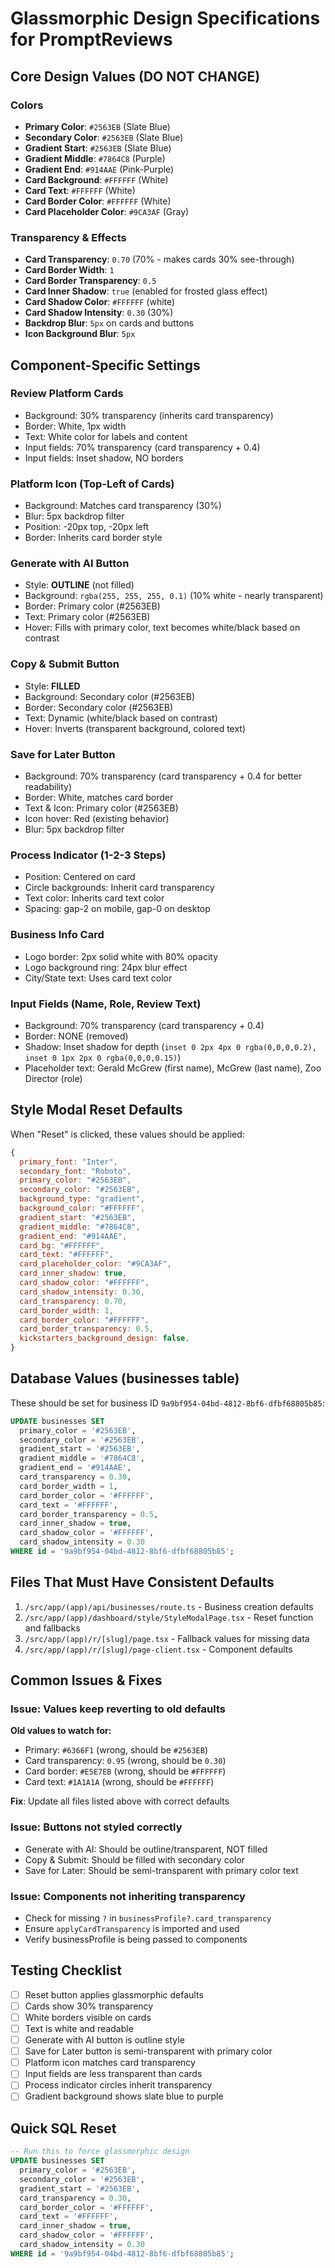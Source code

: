 # Glassmorphic Design Specifications for PromptReviews

## Core Design Values (DO NOT CHANGE)

### Colors
- **Primary Color**: `#2563EB` (Slate Blue)
- **Secondary Color**: `#2563EB` (Slate Blue) 
- **Gradient Start**: `#2563EB` (Slate Blue)
- **Gradient Middle**: `#7864C8` (Purple)
- **Gradient End**: `#914AAE` (Pink-Purple)
- **Card Background**: `#FFFFFF` (White)
- **Card Text**: `#FFFFFF` (White)
- **Card Border Color**: `#FFFFFF` (White)
- **Card Placeholder Color**: `#9CA3AF` (Gray)

### Transparency & Effects
- **Card Transparency**: `0.70` (70% - makes cards 30% see-through)
- **Card Border Width**: `1`
- **Card Border Transparency**: `0.5`
- **Card Inner Shadow**: `true` (enabled for frosted glass effect)
- **Card Shadow Color**: `#FFFFFF` (white)
- **Card Shadow Intensity**: `0.30` (30%)
- **Backdrop Blur**: `5px` on cards and buttons
- **Icon Background Blur**: `5px`

## Component-Specific Settings

### Review Platform Cards
- Background: 30% transparency (inherits card transparency)
- Border: White, 1px width
- Text: White color for labels and content
- Input fields: 70% transparency (card transparency + 0.4)
- Input fields: Inset shadow, NO borders

### Platform Icon (Top-Left of Cards)
- Background: Matches card transparency (30%)
- Blur: 5px backdrop filter
- Position: -20px top, -20px left
- Border: Inherits card border style

### Generate with AI Button
- Style: **OUTLINE** (not filled)
- Background: `rgba(255, 255, 255, 0.1)` (10% white - nearly transparent)
- Border: Primary color (#2563EB)
- Text: Primary color (#2563EB)
- Hover: Fills with primary color, text becomes white/black based on contrast

### Copy & Submit Button
- Style: **FILLED**
- Background: Secondary color (#2563EB)
- Border: Secondary color (#2563EB)
- Text: Dynamic (white/black based on contrast)
- Hover: Inverts (transparent background, colored text)

### Save for Later Button
- Background: 70% transparency (card transparency + 0.4 for better readability)
- Border: White, matches card border
- Text & Icon: Primary color (#2563EB)
- Icon hover: Red (existing behavior)
- Blur: 5px backdrop filter

### Process Indicator (1-2-3 Steps)
- Position: Centered on card
- Circle backgrounds: Inherit card transparency
- Text color: Inherits card text color
- Spacing: gap-2 on mobile, gap-0 on desktop

### Business Info Card
- Logo border: 2px solid white with 80% opacity
- Logo background ring: 24px blur effect
- City/State text: Uses card text color

### Input Fields (Name, Role, Review Text)
- Background: 70% transparency (card transparency + 0.4)
- Border: NONE (removed)
- Shadow: Inset shadow for depth (`inset 0 2px 4px 0 rgba(0,0,0,0.2), inset 0 1px 2px 0 rgba(0,0,0,0.15)`)
- Placeholder text: Gerald McGrew (first name), McGrew (last name), Zoo Director (role)

## Style Modal Reset Defaults

When "Reset" is clicked, these values should be applied:
```javascript
{
  primary_font: "Inter",
  secondary_font: "Roboto",
  primary_color: "#2563EB",
  secondary_color: "#2563EB",
  background_type: "gradient",
  background_color: "#FFFFFF",
  gradient_start: "#2563EB",
  gradient_middle: "#7864C8",
  gradient_end: "#914AAE",
  card_bg: "#FFFFFF",
  card_text: "#FFFFFF",
  card_placeholder_color: "#9CA3AF",
  card_inner_shadow: true,
  card_shadow_color: "#FFFFFF",
  card_shadow_intensity: 0.30,
  card_transparency: 0.70,
  card_border_width: 1,
  card_border_color: "#FFFFFF",
  card_border_transparency: 0.5,
  kickstarters_background_design: false,
}
```

## Database Values (businesses table)

These should be set for business ID `9a9bf954-04bd-4812-8bf6-dfbf68805b85`:
```sql
UPDATE businesses SET 
  primary_color = '#2563EB',
  secondary_color = '#2563EB',
  gradient_start = '#2563EB',
  gradient_middle = '#7864C8',
  gradient_end = '#914AAE',
  card_transparency = 0.30,
  card_border_width = 1,
  card_border_color = '#FFFFFF',
  card_text = '#FFFFFF',
  card_border_transparency = 0.5,
  card_inner_shadow = true,
  card_shadow_color = '#FFFFFF',
  card_shadow_intensity = 0.30
WHERE id = '9a9bf954-04bd-4812-8bf6-dfbf68805b85';
```

## Files That Must Have Consistent Defaults

1. `/src/app/(app)/api/businesses/route.ts` - Business creation defaults
2. `/src/app/(app)/dashboard/style/StyleModalPage.tsx` - Reset function and fallbacks
3. `/src/app/(app)/r/[slug]/page.tsx` - Fallback values for missing data
4. `/src/app/(app)/r/[slug]/page-client.tsx` - Component defaults

## Common Issues & Fixes

### Issue: Values keep reverting to old defaults
**Old values to watch for:**
- Primary: `#6366F1` (wrong, should be `#2563EB`)
- Card transparency: `0.95` (wrong, should be `0.30`)
- Card border: `#E5E7EB` (wrong, should be `#FFFFFF`)
- Card text: `#1A1A1A` (wrong, should be `#FFFFFF`)

**Fix**: Update all files listed above with correct defaults

### Issue: Buttons not styled correctly
- Generate with AI: Should be outline/transparent, NOT filled
- Copy & Submit: Should be filled with secondary color
- Save for Later: Should be semi-transparent with primary color text

### Issue: Components not inheriting transparency
- Check for missing `?` in `businessProfile?.card_transparency`
- Ensure `applyCardTransparency` is imported and used
- Verify businessProfile is being passed to components

## Testing Checklist
- [ ] Reset button applies glassmorphic defaults
- [ ] Cards show 30% transparency
- [ ] White borders visible on cards
- [ ] Text is white and readable
- [ ] Generate with AI button is outline style
- [ ] Save for Later button is semi-transparent with primary color
- [ ] Platform icon matches card transparency
- [ ] Input fields are less transparent than cards
- [ ] Process indicator circles inherit transparency
- [ ] Gradient background shows slate blue to purple

## Quick SQL Reset
```sql
-- Run this to force glassmorphic design
UPDATE businesses SET 
  primary_color = '#2563EB',
  secondary_color = '#2563EB', 
  gradient_start = '#2563EB',
  card_transparency = 0.30,
  card_border_color = '#FFFFFF',
  card_text = '#FFFFFF',
  card_inner_shadow = true,
  card_shadow_color = '#FFFFFF',
  card_shadow_intensity = 0.30
WHERE id = '9a9bf954-04bd-4812-8bf6-dfbf68805b85';
```